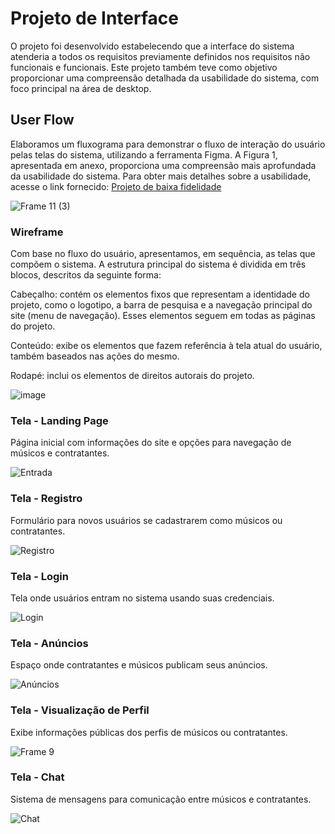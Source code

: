 
# Projeto de Interface

O projeto foi desenvolvido estabelecendo que a interface do sistema atenderia a todos os requisitos previamente definidos nos requisitos não funcionais e funcionais. Este projeto também teve como objetivo proporcionar uma compreensão detalhada da usabilidade do sistema, com foco principal na área de desktop.

## User Flow

Elaboramos um fluxograma para demonstrar o fluxo de interação do usuário pelas telas do sistema, utilizando a ferramenta Figma. A Figura 1, apresentada em anexo, proporciona uma compreensão mais aprofundada da usabilidade do sistema. Para obter mais detalhes sobre a usabilidade, acesse o link fornecido: [Projeto de baixa fidelidade](https://www.figma.com/design/onmbViV0CZKPLkAwXNwSYa/GigTime-(Prot%C3%B3tipo-Baixa-Fidelidade)?node-id=0-1&t=uz7gUVQyMQYzQ7yD-1)


![Frame 11 (3)](https://github.com/user-attachments/assets/7f8df6e0-70ef-4200-a3d4-ee171e229f8b)

### Wireframe

Com base no fluxo do usuário, apresentamos, em sequência, as telas que compõem o sistema. A estrutura principal do sistema é dividida em três blocos, descritos da seguinte forma:

Cabeçalho: contém os elementos fixos que representam a identidade do projeto, como o logotipo, a barra de pesquisa e a navegação principal do site (menu de navegação). Esses elementos seguem em todas as páginas do projeto.

Conteúdo: exibe os elementos que fazem referência à tela atual do usuário, também baseados nas ações do mesmo.

Rodapé: inclui os elementos de direitos autorais do projeto.

![image](https://github.com/user-attachments/assets/6df98a49-64e2-423d-a1bf-e342ed5ed7d1)


### Tela - Landing Page

Página inicial com informações do site e opções para navegação de músicos e contratantes.

![Entrada](https://github.com/user-attachments/assets/d37e46a3-bb13-4fc1-9bfe-d7aee0ab2872)


### Tela - Registro

Formulário para novos usuários se cadastrarem como músicos ou contratantes.

![Registro](https://github.com/user-attachments/assets/a140b587-be27-4705-a67c-eb27f9d488fe)


### Tela - Login

Tela onde usuários entram no sistema usando suas credenciais.

![Login](https://github.com/user-attachments/assets/ce7793e9-c504-4617-bbd2-9b626437a386)


### Tela - Anúncios

Espaço onde contratantes e músicos publicam seus anúncios.

![Anúncios](https://github.com/user-attachments/assets/d979cbc0-aa8b-4274-b67d-1516b1b0d039)


### Tela - Visualização de Perfil

Exibe informações públicas dos perfis de músicos ou contratantes.

![Frame 9](https://github.com/user-attachments/assets/17afc8c8-77d9-4b22-afba-3c2a80dfd898)

### Tela - Chat

Sistema de mensagens para comunicação entre músicos e contratantes.

![Chat](https://github.com/user-attachments/assets/d8ebe5f2-9672-4167-85cb-cf2ab159230a)



